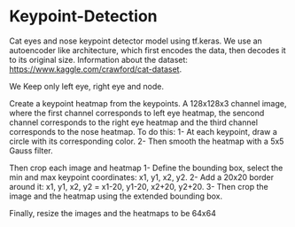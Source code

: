 # Keypoint-Detection

Cat eyes and nose keypoint detector model using tf.keras. 
We use an autoencoder like architecture, which first encodes the data, then decodes it to its original size. 
Information about the dataset: https://www.kaggle.com/crawford/cat-dataset.

We Keep only left eye, right eye and node. 

Create a keypoint heatmap from the keypoints. A 128x128x3 channel image, where the first channel corresponds to left eye heatmap,
the sencond channel corresponds to the right eye heatmap and the third channel corresponds to the nose heatmap.
To do this:
  1- At each keypoint, draw a circle with its corresponding color.
  2- Then smooth the heatmap with a 5x5 Gauss filter.
  
Then crop each image and heatmap
  1- Define the bounding box, select the min and max keypoint coordinates: x1, y1, x2, y2.
  2- Add a 20x20 border around it: x1, y1, x2, y2 = x1-20, y1-20, x2+20, y2+20.
  3- Then crop the image and the heatmap using the extended bounding box.
  
Finally, resize the images and the heatmaps to be 64x64
